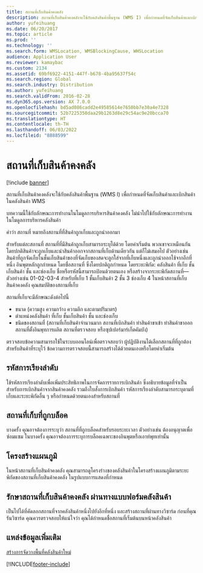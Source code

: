 ```yaml
---
title: สถานที่เก็บสินค้าคงคลัง
description: สถานที่เก็บสินค้าคงคลังจะใช้กับคลังสินค้าพื้นฐาน (WMS I) เพื่อกำหนดที่จัดเก็บสินค้าและเบิกสินค้าในคลังสินค้า WMS
author: yufeihuang
ms.date: 06/20/2017
ms.topic: article
ms.prod: ''
ms.technology: ''
ms.search.form: WMSLocation, WMSBlockingCause, WHSLocation
audience: Application User
ms.reviewer: kamaybac
ms.custom: 2134
ms.assetid: 69bf6922-4151-447f-b678-4ba95637f54c
ms.search.region: Global
ms.search.industry: Distribution
ms.author: yufeihuang
ms.search.validFrom: 2016-02-28
ms.dyn365.ops.version: AX 7.0.0
ms.openlocfilehash: bd5ad086cadd2e49585614e7650bb7e30a4e7328
ms.sourcegitcommit: 52b7225350daa29b1263d8e29c54ac9e20bcca70
ms.translationtype: HT
ms.contentlocale: th-TH
ms.lasthandoff: 06/03/2022
ms.locfileid: "8888599"
---
```

# <a name="inventory-locations"></a>สถานที่เก็บสินค้าคงคลัง

[!include [banner](../includes/banner.md)]

สถานที่เก็บสินค้าคงคลังจะใช้กับคลังสินค้าพื้นฐาน (WMS I) เพื่อกำหนดที่จัดเก็บสินค้าและเบิกสินค้าในคลังสินค้า WMS

บทความนี้ใช้กับลักษณะการทำงานในโมดูลการบริหารสินค้าคงคลัง ไม่นำไปใช้กับลักษณะการทำงานในโมดูลการบริหารคลังสินค้า

คำว่า สถานที่ หมายถึงสถานที่ที่สินค้าถูกเก็บและถูกนำออกมา

สำหรับแต่ละสถานที่ สถานที่ที่มีสินค้าถูกเก็บสามารถระบุได้ด้วย โดยค่าเริ่มต้น พวกเขาจะเหมือนกัน โดยปกติสินค้าจะถูกเก็บและนำสินค้าออกจากสถานที่เก็บด้านเดียวกัน แต่ก็ไม่เสมอไป ตัวอย่างเช่น สินค้าที่ถูกจัดเก็บในชั้นเก็บสินค้าของที่จัดเก็บของสดจะถูกใส่จากที่เก็บหนึ่งและถูกนำออกใช้จากอีกที่หนึ่ง อินพุตหลักถูกกำหนด โดยชื่อสถานที่ ซึ่งโดยปกติถูกกำหนด โดยระยะพิกัด: คลังสินค้า ที่เก็บ ชั้นเก็บสินค้า ชั้น และช่องเก็บ ชื่อหรือรหัสนี้สามารถป้อนด้วยตนเอง หรือสร้างจากระยะพิกัดสถานที่—ตัวอย่างเช่น 01-02-03-4 สำหรับที่เก็บ 1 ชั้นเก็บสินค้า 2 ชั้น 3 ช่องเก็บ 4 ในหน้าสถานที่เก็บสินค้าคงคลัง
คุณสมบัติของสถานที่เก็บ

สถานที่เก็บจะมีลักษณะดังต่อไปนี้
-   ขนาด (ความสูง ความกว้าง ความลึก และตามปริมาตร)
-   ตำแหน่งคลังสินค้า ที่เก็บ ชั้นเก็บสินค้า ชั้น และช่องเก็บ
-   ชนิดของสถานที่ (สถานที่เก็บสินค้าจำนวนมาก สถานที่เบิกสินค้า ท่าสินค้าขาเข้า ท่าสินค้าขาออก สถานที่ตั้งอินพุทการผลิต สถานที่ตรวจสอบ หรือซุปเปอร์มาร์เก็ตคัมบัง)

ตรวจสอบข้อความสามารถใช้ในระบบออนไลน์เพื่อตรวจสอบว่า ผู้ปฏิบัติงานได้เลือกสถานที่ที่ถูกต้องสำหรับสินค้าที่ระบุไว้ ข้อความการตรวจสอบนี้สามารถสร้างได้ด้วยตนเองหรือโดยค่าเริ่มต้น

## <a name="sort-codes"></a>รหัสการเรียงลำดับ
ใช้รหัสการเรียงลำดับเพื่อเพิ่มประสิทธิภาพในการจัดการรายการเบิกสินค้า ซึ่งอธิบายข้อมูลที่จำเป็นสำหรับการเบิกสินค้าจากสินค้าคงคลัง รวมถึงใบสั่งการเบิกสินค้า รหัสการเรียงลำดับสามารถระบุตามที่เก็บและระยะพิกัดอื่น ๆ หรือกำหนดด้วยตนเองสำหรับสถานที่

## <a name="blocked-locations"></a>สถานที่เก็บที่ถูกบล็อค
บางครั้ง คุณอาจต้องการระบุว่า สถานที่ที่ถูกบล็อคสำหรับรอบระยะเวลา ตัวอย่างเช่น ต้องอนุญาตเพื่อซ่อมแซม ในบางครั้ง คุณอาจต้องการระบุการบล็อคเฉพาะของอินพุตหรือเอาท์พุทเท่านั้น

## <a name="tree-structure"></a>โครงสร้างแผนภูมิ

ในหน้าสถานที่เก็บสินค้าคงคลัง คุณสามารถดูโครงร่างของคลังสินค้าในโครงสร้างแผนภูมิตามระยะพิกัดของสถานที่เก็บสินค้าคงคลัง ในรูปแบบการแสดงที่กำหนด

## <a name="maintain-inventory-locations-via-the-warehouse-form"></a>รักษาสถานที่เก็บสินค้าคงคลัง ผ่านทางแบบฟอร์มคลังสินค้า

เป็นไปได้ที่คัดลอกสถานที่จากคลังสินค้าหนึ่งไปยังอีกที่หนึ่ง และสร้างสถานที่ผ่านทางวิซาร์ด ก่อนที่คุณรันวิซาร์ด คุณควรตรวจสอบให้แน่ใจว่า คุณได้กำหนดชื่อสถานที่เริ่มต้นบนหน้าคลังสินค้า



## <a name="additional-resources"></a>แหล่งข้อมูลเพิ่มเติม

[สร้างการจัดวางพื้นที่คลังสินค้าใหม่](tasks/create-new-warehouse-layout.md)


[!INCLUDE[footer-include](../../includes/footer-banner.md)]